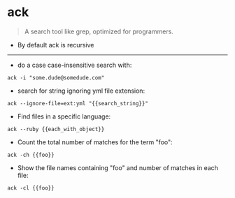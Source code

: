 # ack

> A search tool like grep, optimized for programmers.

* By default ack is recursive

----

- do a case case-insensitive search with: 

`ack -i "some.dude@somedude.com" `

- search for string ignoring yml file extension:

`ack --ignore-file=ext:yml "{{search_string}}"`

- Find files in a specific language:

`ack --ruby {{each_with_object}}`

- Count the total number of matches for the term "foo":

`ack -ch {{foo}}`

- Show the file names containing "foo" and number of matches in each file:

`ack -cl {{foo}}`
